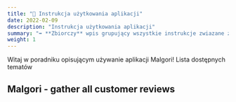 ```yaml
---
title: "📙 Instrukcja użytkowania aplikacji"
date: 2022-02-09
description: "Instrukcja użytkowania aplikacji"
summary: "➡️ **Zbiorczy** wpis grupujący wszystkie instrukcje zwiazane z użytkowaniem aplikacji<br><br><br><br>"
weight: 1
---
```


Witaj w poradniku opisującym używanie aplikacji Malgori! Lista dostępnych tematów

## Malgori - gather all customer reviews

